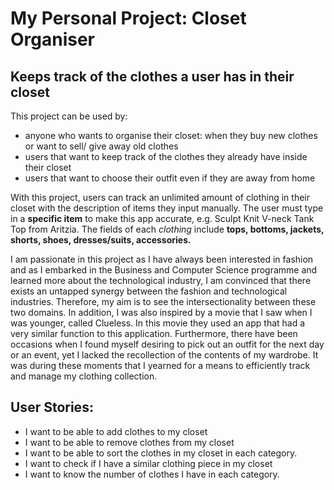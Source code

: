 # My Personal Project: Closet Organiser

## Keeps track of the clothes a user has in their closet 

This project can be used by: 
- anyone who wants to organise their closet: when they buy new clothes or want to sell/ give away old clothes
- users that want to keep track of the clothes they already have inside their closet
- users that want to choose their outfit even if they are away from home

With this project, users can track an unlimited amount of
clothing in their closet with the description of items they input manually. The user must
type in a **specific item** to make this app accurate, e.g. Sculpt Knit
V-neck Tank Top from Aritzia. The fields of each *clothing* include
**tops, bottoms, jackets, shorts, shoes, dresses/suits, accessories.**

I am passionate in this project as I have always been interested in fashion and as I embarked in the Business and 
Computer Science programme
and learned more about the
technological industry, I am convinced that there exists an untapped synergy
between the fashion and technological industries. Therefore, my aim is to see the intersectionality 
between these two domains. 
In addition, I was also inspired by a movie that I saw when I was younger, called Clueless. In this movie
they used an app that had a very similar function to this application. Furthermore, there have been 
occasions when I found myself desiring
to pick out an outfit for the next day or an event,
yet I lacked the recollection of the contents of my wardrobe.
It was during these moments that I yearned for a means to efficiently
track and manage my clothing collection.

## User Stories:
- I want to be able to add clothes to my closet 
- I want to be able to remove clothes from my closet 
- I want to be able to sort the clothes in my closet in each category.
- I want to check if I have a similar clothing piece in my closet
- I want to know the number of clothes I have in each category.